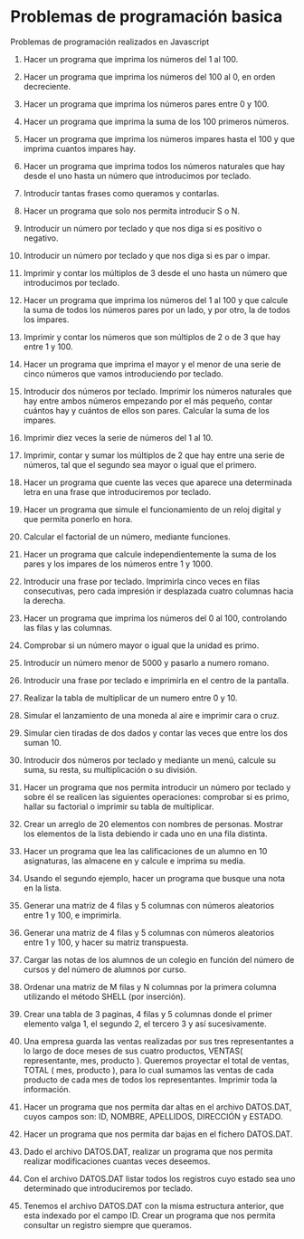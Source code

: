 # Problemas de programación basica
Problemas de programación realizados en Javascript

1. Hacer un programa que imprima los números del 1 al 100.

2. Hacer un programa que imprima los números del 100 al 0, en orden decreciente.

3. Hacer un programa que imprima los números pares entre 0 y 100.

4. Hacer un programa que imprima la suma de los 100 primeros números.

5. Hacer un programa que imprima los números impares hasta el 100 y que imprima cuantos impares hay.

6. Hacer un programa que imprima todos los números naturales que hay desde el uno hasta un número que introducimos por teclado.

7. Introducir tantas frases como queramos y contarlas.

8. Hacer un programa que solo nos permita introducir S o N.

9. Introducir un número por teclado y que nos diga si es positivo o negativo.

10. Introducir un número por teclado y que nos diga si es par o impar.

11. Imprimir y contar los múltiplos de 3 desde el uno hasta un número que introducimos por
teclado.

12. Hacer un programa que imprima los números del 1 al 100 y que calcule la suma de todos los
números pares por un lado, y por otro, la de todos los impares.

13. Imprimir y contar los números que son múltiplos de 2 o de 3 que hay entre 1 y 100.

14. Hacer un programa que imprima el mayor y el menor de una serie de cinco números que
vamos introduciendo por teclado.

15. Introducir dos números por teclado. Imprimir los números naturales que hay entre ambos
números empezando por el más pequeño, contar cuántos hay y cuántos de ellos son pares.
Calcular la suma de los impares.

16. Imprimir diez veces la serie de números del 1 al 10.

17. Imprimir, contar y sumar los múltiplos de 2 que hay entre una serie de números, tal que el
segundo sea mayor o igual que el primero.

18. Hacer un programa que cuente las veces que aparece una determinada letra en una frase
que introduciremos por teclado.

19. Hacer un programa que simule el funcionamiento de un reloj digital y que permita ponerlo en
hora.

20. Calcular el factorial de un número, mediante funciones.

21. Hacer un programa que calcule independientemente la suma de los pares y los impares de
los números entre 1 y 1000.

22. Introducir una frase por teclado. Imprimirla cinco veces en filas consecutivas, pero cada
impresión ir desplazada cuatro columnas hacia la derecha.

23. Hacer un programa que imprima los números del 0 al 100, controlando las filas y las
columnas.

24. Comprobar si un número mayor o igual que la unidad es primo.

25. Introducir un número menor de 5000 y pasarlo a numero romano.

26. Introducir una frase por teclado e imprimirla en el centro de la pantalla.

27. Realizar la tabla de multiplicar de un numero entre 0 y 10.

28. Simular el lanzamiento de una moneda al aire e imprimir cara o cruz.

29. Simular cien tiradas de dos dados y contar las veces que entre los dos suman 10.

30. Introducir dos números por teclado y mediante un menú, calcule su suma, su resta, su multiplicación o su división.

31. Hacer un programa que nos permita introducir un número por teclado y sobre él se realicen
las siguientes operaciones: comprobar si es primo, hallar su factorial o imprimir su tabla de
multiplicar.

32. Crear un arreglo de 20 elementos con nombres de personas. Mostrar los elementos de la lista
debiendo ir cada uno en una fila distinta.

33. Hacer un programa que lea las calificaciones de un alumno en 10 asignaturas, las almacene
en y calcule e imprima su media.

34. Usando el segundo ejemplo, hacer un programa que busque una nota en la lista.

35. Generar una matriz de 4 filas y 5 columnas con números aleatorios entre 1 y 100, e
imprimirla.

36. Generar una matriz de 4 filas y 5 columnas con números aleatorios entre 1 y 100, y hacer su
matriz transpuesta.

37. Cargar las notas de los alumnos de un colegio en función del número de cursos y del número
de alumnos por curso.

38. Ordenar una matriz de M filas y N columnas por la primera columna utilizando el método
SHELL (por inserción).

39. Crear una tabla de 3 paginas, 4 filas y 5 columnas donde el primer elemento valga 1, el
segundo 2, el tercero 3 y así sucesivamente.

40. Una empresa guarda las ventas realizadas por sus tres representantes a lo largo de doce
meses de sus cuatro productos, VENTAS( representante, mes, producto ). Queremos proyectar el
total de ventas, TOTAL ( mes, producto ), para lo cual sumamos las ventas de cada producto de
cada mes de todos los representantes. Imprimir toda la información.

41. Hacer un programa que nos permita dar altas en el archivo DATOS.DAT, cuyos campos son:
ID, NOMBRE, APELLIDOS, DIRECCIÓN y ESTADO.

42. Hacer un programa que nos permita dar bajas en el fichero DATOS.DAT.

43. Dado el archivo DATOS.DAT, realizar un programa que nos permita realizar modificaciones
cuantas veces deseemos.

44. Con el archivo DATOS.DAT listar todos los registros cuyo estado sea uno determinado que
introduciremos por teclado.

45. Tenemos el archivo DATOS.DAT con la misma estructura anterior, que esta indexado por el
campo ID. Crear un programa que nos permita consultar un registro siempre que queramos.
